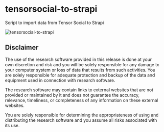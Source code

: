 # tensorsocial-to-strapi

Script to import data from Tensor Social to Strapi

![tensorsocial-to-strapi](https://github.com/JournalismAI/tracking-influencers/tree/main/assets/img/tensorsocial-to-strapi-schema-700px.jpg)

## Disclaimer

The use of the research software provided in this release is done at your own discretion and risk and you will be solely responsible for any damage to your computer system or loss of data that results from such activities. You are solely responsible for adequate protection and backup of the data and equipment used in connection with research software.

The research software may contain links to external websites that are not provided or maintained by it and does not guarantee the accuracy, relevance, timeliness, or completeness of any information on these external websites.

You are solely responsible for determining the appropriateness of using and distributing the research software and you assume all risks associated with its use.
